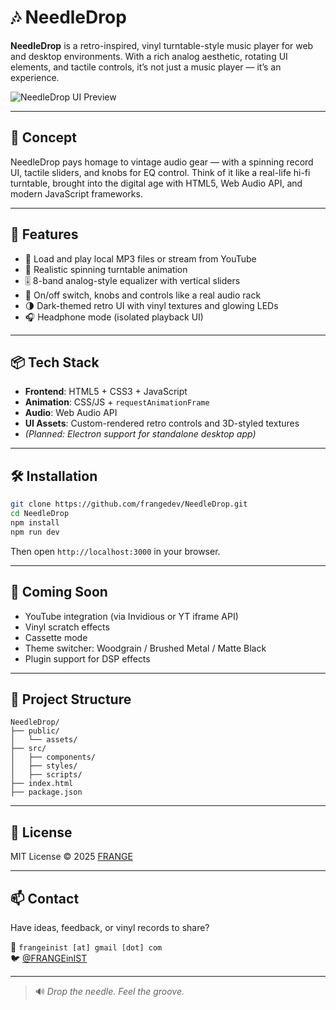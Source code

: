 # 🎶 NeedleDrop

**NeedleDrop** is a retro-inspired, vinyl turntable-style music player for web and desktop environments. With a rich analog aesthetic, rotating UI elements, and tactile controls, it’s not just a music player — it’s an experience.

![NeedleDrop UI Preview](preview.png)

---

## 🧠 Concept

NeedleDrop pays homage to vintage audio gear — with a spinning record UI, tactile sliders, and knobs for EQ control. Think of it like a real-life hi-fi turntable, brought into the digital age with HTML5, Web Audio API, and modern JavaScript frameworks.

---

## 🚀 Features

- 🎵 Load and play local MP3 files or stream from YouTube
- 🔄 Realistic spinning turntable animation
- 🎚️ 8-band analog-style equalizer with vertical sliders
- 🧲 On/off switch, knobs and controls like a real audio rack
- 🌗 Dark-themed retro UI with vinyl textures and glowing LEDs
- 🎧 Headphone mode (isolated playback UI)

---

## 📦 Tech Stack

- **Frontend**: HTML5 + CSS3 + JavaScript
- **Animation**: CSS/JS + `requestAnimationFrame`
- **Audio**: Web Audio API
- **UI Assets**: Custom-rendered retro controls and 3D-styled textures
- *(Planned: Electron support for standalone desktop app)*

---

## 🛠️ Installation

```bash
git clone https://github.com/frangedev/NeedleDrop.git
cd NeedleDrop
npm install
npm run dev
```

Then open `http://localhost:3000` in your browser.

---

## 🧩 Coming Soon

- YouTube integration (via Invidious or YT iframe API)
- Vinyl scratch effects
- Cassette mode
- Theme switcher: Woodgrain / Brushed Metal / Matte Black
- Plugin support for DSP effects

---

## 📁 Project Structure

```
NeedleDrop/
├── public/
│   └── assets/
├── src/
│   ├── components/
│   ├── styles/
│   ├── scripts/
├── index.html
├── package.json
```

---

## 📜 License

MIT License © 2025 [FRANGE](https://github.com/frangedev)

---

## 📫 Contact

Have ideas, feedback, or vinyl records to share?

📧 `frangeinist [at] gmail [dot] com`  
🐦 [@FRANGEinIST](https://x.com/frangeinist)

---

> 🔊 *Drop the needle. Feel the groove.*
